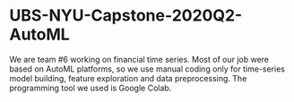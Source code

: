 # UBS-NYU-Capstone-2020Q2-AutoML
We are team #6 working on financial time series. 
Most of our job were based on AutoML platforms, so we use manual coding only for time-series model building, feature exploration and data preprocessing.
The programming tool we used is Google Colab.
